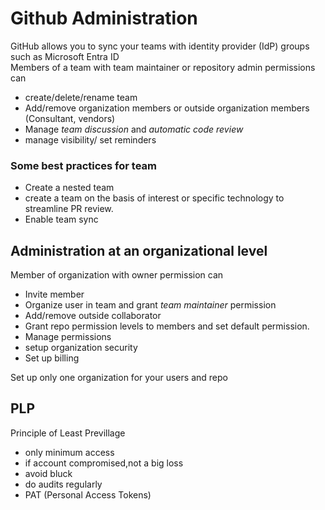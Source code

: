 # Github Administration

GitHub allows you to sync your teams with identity provider (IdP) groups such as Microsoft Entra ID
<br>
Members of a team with team maintainer or repository admin permissions can
- create/delete/rename team
- Add/remove organization members or outside organization members (Consultant, vendors)
- Manage *team discussion* and *automatic code review*
- manage visibility/ set reminders

### Some best practices for team
- Create a nested team
- create a team on the basis of interest or specific technology to streamline PR review.
- Enable team sync



## Administration at an organizational level
Member of organization with owner permission can 
- Invite member
- Organize user in team and grant *team maintainer* permission
- Add/remove outside collaborator
- Grant repo permission levels to members and set default permission. 
- Manage permissions
- setup organization security
- Set up billing

Set up only one organization for your users and repo

## PLP 
Principle of Least Previllage 
- only minimum access
- if account compromised,not a big loss
- avoid bluck
- do audits regularly
- PAT (Personal Access Tokens)
